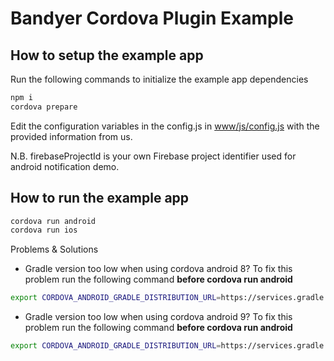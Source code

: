 # Bandyer Cordova Plugin Example

## How to setup the example app
Run the following commands to initialize the example app dependencies
```bash
npm i
cordova prepare
```

Edit the configuration variables in the config.js in [www/js/config.js](www/js/config.js) with the provided information from us.

N.B. firebaseProjectId is your own Firebase project identifier used for android notification demo.

## How to run the example app
```bash
cordova run android
cordova run ios
```

Problems & Solutions

- Gradle version too low when using cordova android 8?
To fix this problem run the following command <b>before cordova run android</b>
```bash
export CORDOVA_ANDROID_GRADLE_DISTRIBUTION_URL=https://services.gradle.org/distributions/gradle-5.3-bin.zip
```

- Gradle version too low when using cordova android 9?
To fix this problem run the following command <b>before cordova run android</b>
```bash
export CORDOVA_ANDROID_GRADLE_DISTRIBUTION_URL=https://services.gradle.org/distributions/gradle-6.1.1-bin.zip
```